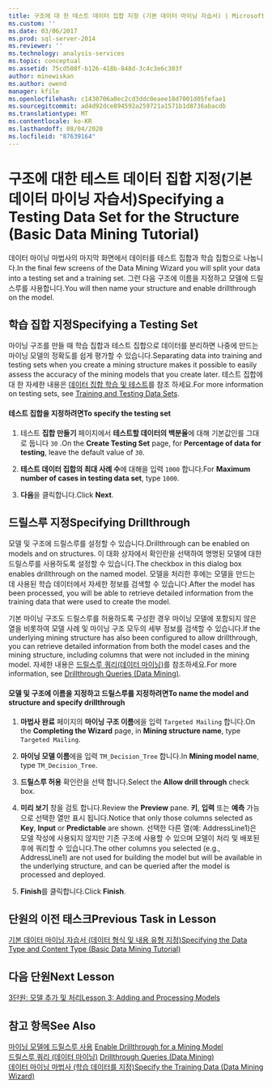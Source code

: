 ```yaml
---
title: 구조에 대 한 테스트 데이터 집합 지정 (기본 데이터 마이닝 자습서) | Microsoft Docs
ms.custom: ''
ms.date: 03/06/2017
ms.prod: sql-server-2014
ms.reviewer: ''
ms.technology: analysis-services
ms.topic: conceptual
ms.assetid: 75cd508f-b126-418b-848d-3c4c3e6c303f
author: minewiskan
ms.author: owend
manager: kfile
ms.openlocfilehash: c1430706a0ec2cd3ddc0eaee18d7001d05fefae1
ms.sourcegitcommit: ad4d92dce894592a259721a1571b1d8736abacdb
ms.translationtype: MT
ms.contentlocale: ko-KR
ms.lasthandoff: 08/04/2020
ms.locfileid: "87639164"
---
```

# <a name="specifying-a-testing-data-set-for-the-structure-basic-data-mining-tutorial"></a><span data-ttu-id="5f35e-102">구조에 대한 테스트 데이터 집합 지정(기본 데이터 마이닝 자습서)</span><span class="sxs-lookup"><span data-stu-id="5f35e-102">Specifying a Testing Data Set for the Structure (Basic Data Mining Tutorial)</span></span>
  <span data-ttu-id="5f35e-103">데이터 마이닝 마법사의 마지막 화면에서 데이터를 테스트 집합과 학습 집합으로 나눕니다.</span><span class="sxs-lookup"><span data-stu-id="5f35e-103">In the final few screens of the Data Mining Wizard you will split your data into a testing set and a training set.</span></span> <span data-ttu-id="5f35e-104">그런 다음 구조에 이름을 지정하고 모델에 드릴스루를 사용합니다.</span><span class="sxs-lookup"><span data-stu-id="5f35e-104">You will then name your structure and enable drillthrough on the model.</span></span>  
  
## <a name="specifying-a-testing-set"></a><span data-ttu-id="5f35e-105">학습 집합 지정</span><span class="sxs-lookup"><span data-stu-id="5f35e-105">Specifying a Testing Set</span></span>  
 <span data-ttu-id="5f35e-106">마이닝 구조를 만들 때 학습 집합과 테스트 집합으로 데이터를 분리하면 나중에 만드는 마이닝 모델의 정확도를 쉽게 평가할 수 있습니다.</span><span class="sxs-lookup"><span data-stu-id="5f35e-106">Separating data into training and testing sets when you create a mining structure makes it possible to easily assess the accuracy of the mining models that you create later.</span></span> <span data-ttu-id="5f35e-107">테스트 집합에 대 한 자세한 내용은 [데이터 집합 학습 및 테스트](../../2014/analysis-services/data-mining/training-and-testing-data-sets.md)를 참조 하세요.</span><span class="sxs-lookup"><span data-stu-id="5f35e-107">For more information on testing sets, see [Training and Testing Data Sets](../../2014/analysis-services/data-mining/training-and-testing-data-sets.md).</span></span>  
  
#### <a name="to-specify-the-testing-set"></a><span data-ttu-id="5f35e-108">테스트 집합을 지정하려면</span><span class="sxs-lookup"><span data-stu-id="5f35e-108">To specify the testing set</span></span>  
  
1.  <span data-ttu-id="5f35e-109">테스트 **집합 만들기** 페이지에서 **테스트할 데이터의 백분율**에 대해 기본값인를 그대로 둡니다 `30` .</span><span class="sxs-lookup"><span data-stu-id="5f35e-109">On the **Create Testing Set** page, for **Percentage of data for testing**, leave the default value of `30`.</span></span>  
  
2.  <span data-ttu-id="5f35e-110">**테스트 데이터 집합의 최대 사례 수**에 대해을 입력 `1000` 합니다.</span><span class="sxs-lookup"><span data-stu-id="5f35e-110">For **Maximum number of cases in testing data set**, type `1000`.</span></span>  
  
3.  <span data-ttu-id="5f35e-111">**다음**을 클릭합니다.</span><span class="sxs-lookup"><span data-stu-id="5f35e-111">Click **Next**.</span></span>  
  
## <a name="specifying-drillthrough"></a><span data-ttu-id="5f35e-112">드릴스루 지정</span><span class="sxs-lookup"><span data-stu-id="5f35e-112">Specifying Drillthrough</span></span>  
 <span data-ttu-id="5f35e-113">모델 및 구조에 드릴스루를 설정할 수 있습니다.</span><span class="sxs-lookup"><span data-stu-id="5f35e-113">Drillthrough can be enabled on models and on structures.</span></span> <span data-ttu-id="5f35e-114">이 대화 상자에서 확인란을 선택하여 명명된 모델에 대한 드릴스루를 사용하도록 설정할 수 있습니다.</span><span class="sxs-lookup"><span data-stu-id="5f35e-114">The checkbox in this dialog box enables drillthrough on the named model.</span></span> <span data-ttu-id="5f35e-115">모델을 처리한 후에는 모델을 만드는 데 사용된 학습 데이터에서 자세한 정보를 검색할 수 있습니다.</span><span class="sxs-lookup"><span data-stu-id="5f35e-115">After the model has been processed,  you will be able to retrieve detailed information from the training data that were used to create the model.</span></span>  
  
 <span data-ttu-id="5f35e-116">기본 마이닝 구조도 드릴스루를 허용하도록 구성한 경우 마이닝 모델에 포함되지 않은 열을 비롯하여 모델 사례 및 마이닝 구조 모두의 세부 정보를 검색할 수 있습니다.</span><span class="sxs-lookup"><span data-stu-id="5f35e-116">If the underlying mining structure has also been configured to allow drillthrough, you can retrieve detailed information from both the model cases and the mining structure, including columns that were not included in the mining model.</span></span> <span data-ttu-id="5f35e-117">자세한 내용은 [드릴스루 쿼리&#40;데이터 마이닝&#41;](../../2014/analysis-services/data-mining/drillthrough-queries-data-mining.md)를 참조하세요.</span><span class="sxs-lookup"><span data-stu-id="5f35e-117">For more information, see [Drillthrough Queries &#40;Data Mining&#41;](../../2014/analysis-services/data-mining/drillthrough-queries-data-mining.md).</span></span>  
  
#### <a name="to-name-the-model-and-structure-and-specify-drillthrough"></a><span data-ttu-id="5f35e-118">모델 및 구조에 이름을 지정하고 드릴스루를 지정하려면</span><span class="sxs-lookup"><span data-stu-id="5f35e-118">To name the model and structure and specify drillthrough</span></span>  
  
1.  <span data-ttu-id="5f35e-119">**마법사 완료** 페이지의 **마이닝 구조 이름**에을 입력 `Targeted Mailing` 합니다.</span><span class="sxs-lookup"><span data-stu-id="5f35e-119">On the **Completing the Wizard** page, in **Mining structure name**, type `Targeted Mailing`.</span></span>  
  
2.  <span data-ttu-id="5f35e-120">**마이닝 모델 이름**에을 입력 `TM_Decision_Tree` 합니다.</span><span class="sxs-lookup"><span data-stu-id="5f35e-120">In **Mining model name**, type `TM_Decision_Tree`.</span></span>  
  
3.  <span data-ttu-id="5f35e-121">**드릴스루 허용** 확인란을 선택 합니다.</span><span class="sxs-lookup"><span data-stu-id="5f35e-121">Select the **Allow drill through** check box.</span></span>  
  
4.  <span data-ttu-id="5f35e-122">**미리 보기** 창을 검토 합니다.</span><span class="sxs-lookup"><span data-stu-id="5f35e-122">Review the **Preview** pane.</span></span> <span data-ttu-id="5f35e-123">**키**, **입력** 또는 **예측** 가능으로 선택한 열만 표시 됩니다.</span><span class="sxs-lookup"><span data-stu-id="5f35e-123">Notice that only those columns selected as **Key**, **Input** or **Predictable** are shown.</span></span> <span data-ttu-id="5f35e-124">선택한 다른 열(예: AddressLine1)은 모델 작성에 사용되지 않지만 기존 구조에 사용할 수 있으며 모델이 처리 및 배포된 후에 쿼리할 수 있습니다.</span><span class="sxs-lookup"><span data-stu-id="5f35e-124">The other columns you selected (e.g., AddressLine1) are not used for building the model but will be available in the underlying structure, and can be queried after the model is processed and deployed.</span></span>  
  
5.  <span data-ttu-id="5f35e-125">**Finish**를 클릭합니다.</span><span class="sxs-lookup"><span data-stu-id="5f35e-125">Click **Finish**.</span></span>  
  
## <a name="previous-task-in-lesson"></a><span data-ttu-id="5f35e-126">단원의 이전 태스크</span><span class="sxs-lookup"><span data-stu-id="5f35e-126">Previous Task in Lesson</span></span>  
 [<span data-ttu-id="5f35e-127">기본 데이터 마이닝 자습서 &#40;데이터 형식 및 내용 유형 지정&#41;</span><span class="sxs-lookup"><span data-stu-id="5f35e-127">Specifying the Data Type and Content Type &#40;Basic Data Mining Tutorial&#41;</span></span>](../../2014/tutorials/specifying-the-data-type-and-content-type-basic-data-mining-tutorial.md)  
  
## <a name="next-lesson"></a><span data-ttu-id="5f35e-128">다음 단원</span><span class="sxs-lookup"><span data-stu-id="5f35e-128">Next Lesson</span></span>  
 [<span data-ttu-id="5f35e-129">3단원: 모델 추가 및 처리</span><span class="sxs-lookup"><span data-stu-id="5f35e-129">Lesson 3: Adding and Processing Models</span></span>](../../2014/tutorials/lesson-3-adding-and-processing-models.md)  
  
## <a name="see-also"></a><span data-ttu-id="5f35e-130">참고 항목</span><span class="sxs-lookup"><span data-stu-id="5f35e-130">See Also</span></span>  
 <span data-ttu-id="5f35e-131">[마이닝 모델에 드릴스루 사용](../../2014/analysis-services/data-mining/enable-drillthrough-for-a-mining-model.md) </span><span class="sxs-lookup"><span data-stu-id="5f35e-131">[Enable Drillthrough for a Mining Model](../../2014/analysis-services/data-mining/enable-drillthrough-for-a-mining-model.md) </span></span>  
 <span data-ttu-id="5f35e-132">[드릴스루 쿼리 &#40;데이터 마이닝&#41;](../../2014/analysis-services/data-mining/drillthrough-queries-data-mining.md) </span><span class="sxs-lookup"><span data-stu-id="5f35e-132">[Drillthrough Queries &#40;Data Mining&#41;](../../2014/analysis-services/data-mining/drillthrough-queries-data-mining.md) </span></span>  
 [<span data-ttu-id="5f35e-133">데이터 마이닝 마법사 &#40;학습 데이터를 지정&#41;</span><span class="sxs-lookup"><span data-stu-id="5f35e-133">Specify the Training Data &#40;Data Mining Wizard&#41;</span></span>](../../2014/analysis-services/specify-the-training-data-data-mining-wizard.md)  
  
  
